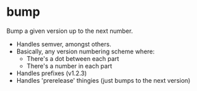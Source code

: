 # bump

Bump a given version up to the next number.

 * Handles semver, amongst others.
 * Basically, any version numbering scheme where:
   * There's a dot between each part
   * There's a number in each part
 * Handles prefixes (v1.2.3)
 * Handles 'prerelease' thingies (just bumps to the next version)


